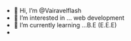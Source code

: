 - 👋 Hi, I’m @Vairavelflash
- 👀 I’m interested in ... web development
- 🌱 I’m currently learning ...B.E (E.E.E)
- 


<!---
Vairavelflash/Vairavelflash is a ✨ special ✨ repository because its `README.md` (this file) appears on your GitHub profile.
You can click the Preview link to take a look at your changes.
--->
